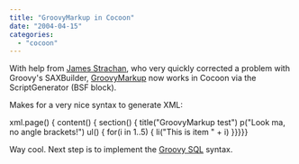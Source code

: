 ```yaml
---
title: "GroovyMarkup in Cocoon"
date: "2004-04-15"
categories: 
  - "cocoon"
---
```


With help from [James Strachan](http://radio.weblogs.com/0112098/), who very quickly corrected a problem with Groovy's SAXBuilder, [GroovyMarkup](http://groovy.codehaus.org/markup.html) now works in Cocoon via the ScriptGenerator (BSF block).

Makes for a very nice syntax to generate XML:

xml.page() {
content() {
section() {
title("GroovyMarkup test")
p("Look ma, no angle brackets!")
ul() {
for(i in 1..5) {
li("This is item " + i)
}}}}}

Way cool. Next step is to implement the [Groovy SQL](http://groovy.codehaus.org/sql.html) syntax.
